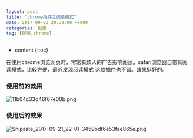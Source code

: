 ```yaml
---
layout: post
title: "chrome插件之阅读模式"
date: 2017-09-03 20:39:00 +0800
categories: 配置 
tag: [配置,chrome]
---
```

* content
{:toc}

在使用chrome浏览网页时，常常有烦人的广告影响阅读。safari浏览器自带有阅读模式，比较方便，最近发现[阅读模式](https://chrome.google.com/webstore/detail/reader-view/iibolhpkjjmoepndefdmdlmbpfhlgjpl)
这款插件也不错。效果挺好的。

### 使用前的效果


![11b04c33d46f67e00b.png](https://moetu.fastmirror.org/images/2017/09/21/11b04c33d46f67e00b.png)

### 使用后的效果

![Snipaste_2017-09-21_22-01-3459bdf6e53fae865e.png](https://moetu.fastmirror.org/images/2017/09/21/Snipaste_2017-09-21_22-01-3459bdf6e53fae865e.png)